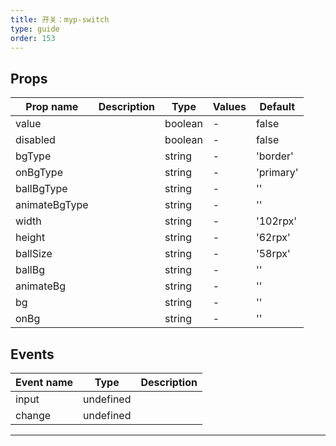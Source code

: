 ```yaml
---
title: 开关：myp-switch
type: guide
order: 153
---
```


## Props

| Prop name     | Description | Type    | Values | Default   |
| ------------- | ----------- | ------- | ------ | --------- |
| value         |             | boolean | -      | false     |
| disabled      |             | boolean | -      | false     |
| bgType        |             | string  | -      | 'border'  |
| onBgType      |             | string  | -      | 'primary' |
| ballBgType    |             | string  | -      | ''        |
| animateBgType |             | string  | -      | ''        |
| width         |             | string  | -      | '102rpx'  |
| height        |             | string  | -      | '62rpx'   |
| ballSize      |             | string  | -      | '58rpx'   |
| ballBg        |             | string  | -      | ''        |
| animateBg     |             | string  | -      | ''        |
| bg            |             | string  | -      | ''        |
| onBg          |             | string  | -      | ''        |

## Events

| Event name | Type      | Description |
| ---------- | --------- | ----------- |
| input      | undefined |
| change     | undefined |

---

